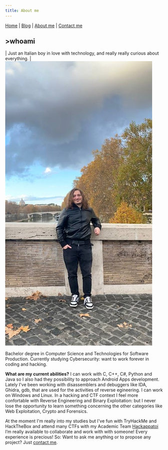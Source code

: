 ```yaml
---
title: About me
---
```

[Home](index.md) | [Blog](blog.md) | [About me](about.md) | [Contact me](contact.md)
## >whoami
| Just an Italian boy in love with technology, and really really curious about everything. | ![](/img/retro.jpg)

Bachelor degree in Computer Science and Technologies for Software Production.
Currently studying Cybersecurity: want to work forever in coding and hacking.

**What are my current abilities?**
I can work with C, C++, C#, Python and Java so I also had they possibility to approach Android Apps development.
Lately I've been working with disassemblers and debuggers like IDA, Ghidra, gdb, that are used for the activities of reverse egineering.
I can work on Windows and Linux.
In a hacking and CTF context I feel more confortable with Reverse Engineering and Binary Exploitation: but I never lose the opportunity to learn something concerning the other categories like Web Exploitation, Crypto and Forensics.

At the moment I'm really into my studies but I've fun with TryHackMe and HackTheBox and attend many CTFs with my Academic Team [Hackappatoi](https://hackappatoi.github.io/)
I’m really available to collaborate and work with with someone! Every experience is precious! So:
Want to ask me anything or to propose any project? Just [contact me](contact.md).

